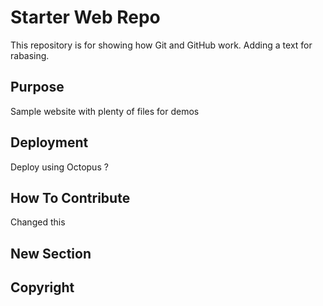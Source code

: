 # Starter Web Repo

This repository is for showing how Git and GitHub work. Adding a text for rabasing.

## Purpose

Sample website with plenty of files for demos

## Deployment

Deploy using Octopus ?

## How To Contribute

Changed this

## New Section

## Copyright